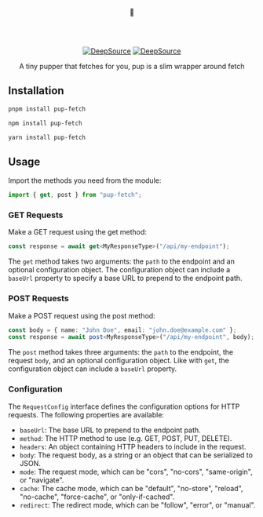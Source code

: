<div align="center">
<br>
<br>
<p>
  🐶
</p>
<br>
<br>

[![DeepSource](https://deepsource.io/gh/scmmishra/pup.svg/?label=active+issues&show_trend=true&token=_HAIDwNbi1ocMhaBKxB_BcSQ)](https://deepsource.io/gh/scmmishra/pup/?ref=repository-badge) [![DeepSource](https://deepsource.io/gh/scmmishra/pup.svg/?label=resolved+issues&show_trend=true&token=_HAIDwNbi1ocMhaBKxB_BcSQ)](https://deepsource.io/gh/scmmishra/pup/?ref=repository-badge)

  <p>A tiny pupper that fetches for you, pup is a slim wrapper around fetch</p>

</div>

## Installation

```sh
pnpm install pup-fetch
```

```sh
npm install pup-fetch
```

```sh
yarn install pup-fetch
```

## Usage

Import the methods you need from the module:

```js
import { get, post } from "pup-fetch";
```

### GET Requests

Make a GET request using the get method:

```ts
const response = await get<MyResponseType>("/api/my-endpoint");
```

The `get` method takes two arguments: the `path` to the endpoint and an optional configuration object. The configuration object can include a `baseUrl` property to specify a base URL to prepend to the endpoint path.

### POST Requests

Make a POST request using the post method:

```ts
const body = { name: "John Doe", email: "john.doe@example.com" };
const response = await post<MyResponseType>("/api/my-endpoint", body);
```

The `post` method takes three arguments: the `path` to the endpoint, the request `body`, and an optional configuration object. Like with `get`, the configuration object can include a `baseUrl` property.

### Configuration

The `RequestConfig` interface defines the configuration options for HTTP requests. The following properties are available:

- `baseUrl`: The base URL to prepend to the endpoint path.
- `method`: The HTTP method to use (e.g. GET, POST, PUT, DELETE).
- `headers`: An object containing HTTP headers to include in the request.
- `body`: The request body, as a string or an object that can be serialized to JSON.
- `mode`: The request mode, which can be "cors", "no-cors", "same-origin", or "navigate".
- `cache`: The cache mode, which can be "default", "no-store", "reload", "no-cache", "force-cache", or "only-if-cached".
- `redirect`: The redirect mode, which can be "follow", "error", or "manual".
